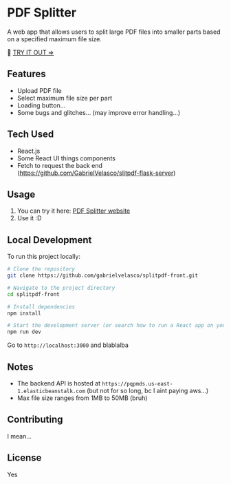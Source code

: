 # PDF Splitter

A web app that allows users to split large PDF files into smaller parts based on a specified maximum file size.

🔗 [TRY IT OUT => ](https://gabrielvelasco.github.io/splitpdf-front/)

## Features

- Upload PDF file
- Select maximum file size per part
- Loading button...
- Some bugs and glitches... (may improve error handling...)

## Tech Used

- React.js
- Some React UI things components
- Fetch to request the back end (https://github.com/GabrielVelasco/slitpdf-flask-server)

## Usage

1. You can try it here: [PDF Splitter website](https://gabrielvelasco.github.io/splitpdf-front/)
2. Use it :D

## Local Development

To run this project locally:

```bash
# Clone the repository
git clone https://github.com/gabrielvelasco/splitpdf-front.git

# Navigate to the project directory
cd splitpdf-front

# Install dependencies
npm install

# Start the development server (or search how to run a React app on your machine...)
npm run dev
```

Go to `http://localhost:3000` and blablalba

## Notes

- The backend API is hosted at `https://pqpmds.us-east-1.elasticbeanstalk.com` (but not for so long, bc I aint paying aws...)
- Max file size ranges from 1MB to 50MB (bruh)

## Contributing

I mean... 

## License

Yes